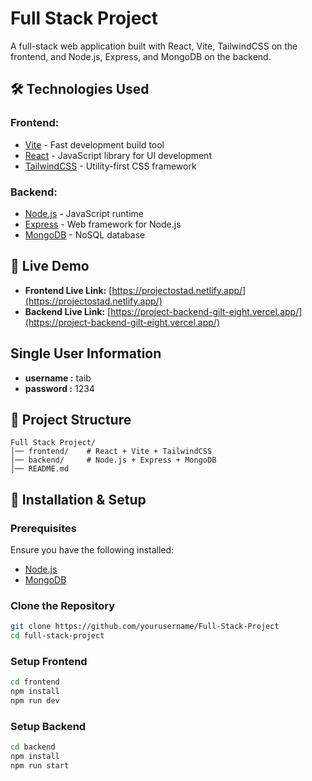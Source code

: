# Full Stack Project

A full-stack web application built with React, Vite, TailwindCSS on the frontend, and Node.js, Express, and MongoDB on the backend.

## 🛠 Technologies Used

### Frontend:
- [Vite](https://vitejs.dev/) - Fast development build tool
- [React](https://react.dev/) - JavaScript library for UI development
- [TailwindCSS](https://tailwindcss.com/) - Utility-first CSS framework

### Backend:
- [Node.js](https://nodejs.org/) - JavaScript runtime
- [Express](https://expressjs.com/) - Web framework for Node.js
- [MongoDB](https://www.mongodb.com/) - NoSQL database

## 🚀 Live Demo

- **Frontend Live Link:** [https://projectostad.netlify.app/](https://projectostad.netlify.app/)
- **Backend Live Link:** [https://project-backend-gilt-eight.vercel.app/](https://project-backend-gilt-eight.vercel.app/)

## Single User Information
- **username :** taib
- **password :** 1234

## 📂 Project Structure

```
Full Stack Project/
│── frontend/    # React + Vite + TailwindCSS
│── backend/     # Node.js + Express + MongoDB
│── README.md
```

## 🔧 Installation & Setup

### Prerequisites
Ensure you have the following installed:
- [Node.js](https://nodejs.org/)
- [MongoDB](https://www.mongodb.com/)

### Clone the Repository
```sh
git clone https://github.com/yourusername/Full-Stack-Project
cd full-stack-project
```

### Setup Frontend
```sh
cd frontend
npm install
npm run dev
```

### Setup Backend
```sh
cd backend
npm install
npm run start
```

